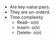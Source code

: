 * Are key-value pairs.
* They are un-orderd.
* Time complexity
    * Read- o(n)
    * Insert- o(n)
    * Delete- o(n)
